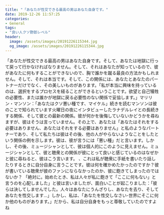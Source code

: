 ```yaml
---
title: "「あなたが性交できる最高の男はあなた自身です。"
date: 2019-12-26 11:57:25
categories:
- General
tags:
- "良い人クソ野郎レベル"
header:
  image: /assets/images/20191226115344.jpg
  og_image: /assets/images/20191226115344.jpg
---
```


「あなたが性交できる最高の男はあなた自身です。そして、あなたは地獄に行って戻って行かなければなりません。そして、それはあなたが知っているので、彼があなたに何もすることができないので、胸で誰かを蹴る最良の方法かもしれません。そして、それは本当です。そして、この関係には、あなたとあなたのパートナーだけでなく、その美しいものがあります。「私が本当に興味を持っているのは、選択をするプロセスを経ることができるということです。欲望と自己犠牲の必要性、または誰かが地獄に戻る必要性のない関係で妥協します。」マリリン・マンソン：「あなたはクソ悪い種です、マイケル」続きを読むマンソンは彼のことで知られています火曜日の夜にインタビューしたラナデルレイとの長続きする関係、そして彼との最新の関係。彼が何かを後悔していないかどうかを尋ねますが、彼はそうは言っていません。その上で、あなたは「あなたはそれをする必要はありません、あなたはそれをする必要はありません」と私のようなパートナーであり、そして私たちは彼はその後、他の人がやらないようなことをしたという関係の例を示します。彼は、彼が言うには「悪い種」だと言います。しかし、その後、ミュージシャンとして、彼は個人的にこのように見えません。ミュージシャンとして、彼と聴衆との関係が彼にとって良いと感じているのはなぜかと彼に尋ねると、彼はこう言います。 、これは私が聴衆に手紙を書いたり話したりするときに自分自身に言うことです。彼は何を確かめたかったのですか？彼が書いている聴衆が彼のファンにならなかったのか、彼に飽きてしまったのではないか？ 「絶対に。始めたとき、私は人々が私に飽きて「ここに何もない」と言うのを心配しました」と彼は言いましたが、面白いことが起こりました：「彼らは決してしませんでした。人々はあなたにうんざりし、あなたを去り、そしてあなたを性交します…」しかし、私は、「あなたを性交しなさい-世界にそこに何か他のものがあります。」だから、私は自分自身をもっと尊敬していたのですよね
